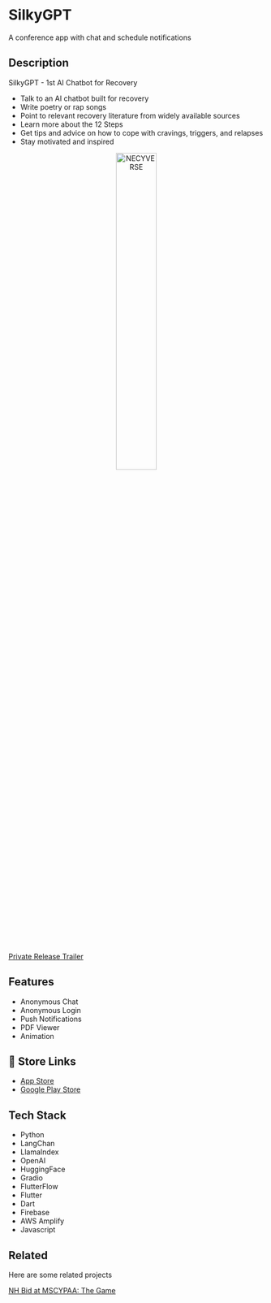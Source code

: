 
# SilkyGPT

A conference app with chat and schedule notifications

## Description
SilkyGPT - 1st AI Chatbot for Recovery

- Talk to an AI chatbot built for recovery
- Write poetry or rap songs
- Point to relevant recovery literature from widely available sources
- Learn more about the 12 Steps
- Get tips and advice on how to cope with cravings, triggers, and relapses
- Stay motivated and inspired

<p align="center">
<img src="https://github.com/mkostandin/silkygpt-flutter-app/blob/main/silky-github-vertical.gif" style="display:block;margin:auto;" alt="NECYVERSE" width="40%"/>
</p>

<a href="https://www.youtube.com/watch?v=-JZpr1r3hI8" target="_blank">Private Release Trailer</a>
## Features

- Anonymous Chat
- Anonymous Login
- Push Notifications
- PDF Viewer
- Animation


## 🔗 Store Links
- [App Store](https://apps.apple.com/us/app/silky-by-nh-bid/id6464329743)
- [Google Play Store](https://play.google.com/store/apps/details?id=org.silkygptnhbid.www)

## Tech Stack

- Python
- LangChan
- LlamaIndex
- OpenAI
- HuggingFace
- Gradio
- FlutterFlow
- Flutter
- Dart
- Firebase
- AWS Amplify
- Javascript

## Related

Here are some related projects

[NH Bid at MSCYPAA: The Game](https://github.com/matiassingers/awesome-readme)

